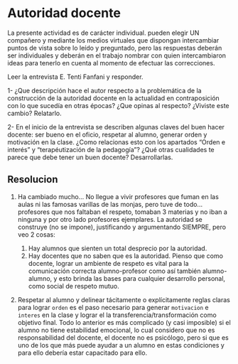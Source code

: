 # Autoridad docente

La presente actividad es de carácter individual. 
pueden elegir UN compañero y mediante los medios virtuales que dispongan intercambiar puntos de vista sobre lo leído y preguntado, 
pero las respuestas deberán ser individuales y deberán en el trabajo nombrar con quien intercambiaron ideas para tenerlo 
en cuenta al momento de efectuar las correcciones. 

Leer la entrevista E. Tenti Fanfani y responder.

1- ¿Que descripción hace el autor respecto a la problemática de la construcción de la autoridad docente en la actualidad en 
contraposición con lo que sucedía en otras épocas? ¿Que opinas al respecto? ¿Viviste este cambio? Relatarlo. 

2- En el inicio de la entrevista se describen algunas claves del buen hacer docente: ser bueno en el oficio, respetar al alumno, 
generar orden y motivación en la clase. ¿Como relacionas esto con los apartados “Orden e interés” y “terapéutización de la pedagogía”? 
¿Qué otras cualidades te parece que debe tener un buen docente? Desarrollarlas.

## Resolucion

1. Ha cambiado mucho... No llegue a vivir profesores que fuman en las aulas ni las famosas varillas de las monjas, pero tuve de todo...
profesores que nos faltaban el respeto, tomaban 3 materias y no iban a ninguna y por otro lado profesores ejemplares. 
La autoridad se construye (no se impone), justificando y argumentando SIEMPRE, pero veo 2 cosas:
    1. Hay alumnos que sienten un total desprecio por la autoridad. 
    2. Hay docentes que no saben que es la autoridad. 
Pienso que como docente, lograr un ambiente de respeto es vital para la comunicación correcta alumno-profesor como así también
alumno-alumno, y esto brinda las bases para cualquier desarrollo personal, como social de respeto mutuo. 
    
2. Respetar al alumno y delinear tácitamente o explícitamente reglas claras para lograr `orden` es el paso necesario para generar 
`motivacion` e `interes` en la clase y lograr el la transferencia/transformación como objetivo final. 
Todo lo anterior es más complicado (y casi imposible) si el alumno no tiene estabilidad emocional, lo cual considero que no es 
responsabilidad del docente, el docente no es psicólogo, pero si que es uno de los que más puede ayudar a un alumno en estas 
condiciones y para ello debería estar capacitado para ello. 
 
     